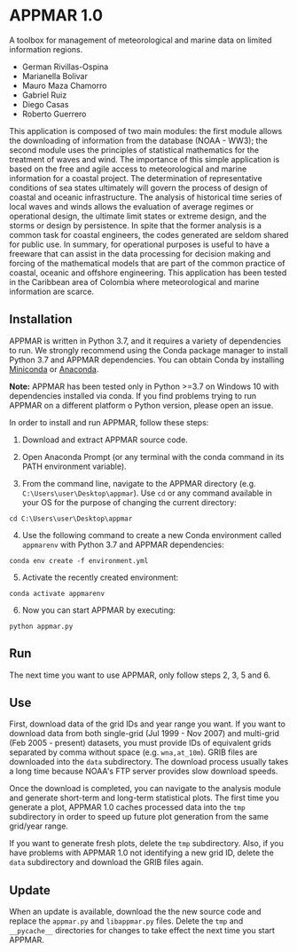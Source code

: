 # APPMAR 1.0

A toolbox for management of meteorological and marine data on limited information regions.

* German Rivillas-Ospina
* Marianella Bolivar
* Mauro Maza Chamorro
* Gabriel Ruiz
* Diego Casas
* Roberto Guerrero

This application is composed of two main modules: the first module allows the downloading of
information from the database (NOAA - WW3); the second module uses the principles of statistical
mathematics for the treatment of waves and wind. The importance of this simple application is
based on the free and agile access to meteorological and marine information for a coastal project.
The determination of representative conditions of sea states ultimately will govern the process of
design of coastal and oceanic infrastructure. The analysis of historical time series of local waves
and winds allows the evaluation of average regimes or operational design, the ultimate limit states
or extreme design, and the storms or design by persistence. In spite that the former analysis is a
common task for coastal engineers, the codes generated are seldom shared for public use. In
summary, for operational purposes is useful to have a freeware that can assist in the data processing
for decision making and forcing of the mathematical models that are part of the common practice
of coastal, oceanic and offshore engineering. This application has been tested in the Caribbean area
of Colombia where meteorological and marine information are scarce.

## Installation

APPMAR is written in Python 3.7, and it requires a variety of dependencies to run. We strongly recommend using the Conda package manager to install Python 3.7 and APPMAR dependencies. You can obtain Conda by installing [Miniconda](https://docs.conda.io/en/latest/miniconda.html) or [Anaconda](https://www.anaconda.com/).

**Note:** APPMAR has been tested only in Python >=3.7 on Windows 10 with dependencies installed via conda. If you find problems trying to run APPMAR on a different platform o Python version, please open an issue.

In order to install and run APPMAR, follow these steps:

1. Download and extract APPMAR source code.

2. Open Anaconda Prompt (or any terminal with the conda command in its PATH environment variable).

3. From the command line, navigate to the APPMAR directory (e.g. `C:\Users\user\Desktop\appmar`). Use `cd` or any command available in your OS for the purpose of changing the current directory:

```
cd C:\Users\user\Desktop\appmar
```

4. Use the following command to create a new Conda environment called `appmarenv` with Python 3.7 and APPMAR dependencies:

```
conda env create -f environment.yml
```

5. Activate the recently created environment:

```
conda activate appmarenv
```

6. Now you can start APPMAR by executing:

```
python appmar.py
```

## Run

The next time you want to use APPMAR, only follow steps 2, 3, 5 and 6.

## Use

First, download data of the grid IDs and year range you want. If you want to download data from both single-grid (Jul 1999 - Nov 2007) and multi-grid (Feb 2005 - present) datasets, you must provide IDs of equivalent grids separated by comma without space (e.g. `wna,at_10m`). GRIB files are downloaded into the `data` subdirectory. The download process usually takes a long time because NOAA's FTP server provides slow download speeds.

Once the download is completed, you can navigate to the analysis module and generate short-term and long-term statistical plots. The first time you generate a plot, APPMAR 1.0 caches processed data into the `tmp` subdirectory in order to speed up future plot generation from the same grid/year range.

If you want to generate fresh plots, delete the `tmp` subdirectory. Also, if you have problems with APPMAR 1.0 not identifying a new grid ID, delete the `data` subdirectory and download the GRIB files again.

## Update

When an update is available, download the the new source code and replace the `appmar.py` and `libappmar.py` files. Delete the `tmp` and `__pycache__` directories for changes to take effect the next time you start APPMAR.
